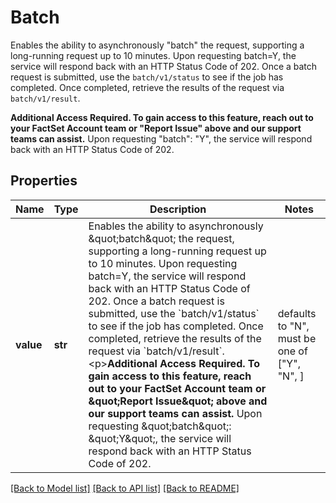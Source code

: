 # Batch

Enables the ability to asynchronously \"batch\" the request, supporting a long-running request up to 10 minutes. Upon requesting batch=Y, the service will respond back with an HTTP Status Code of 202. Once a batch request is submitted, use the `batch/v1/status` to see if the job has completed. Once completed, retrieve the results of the request via `batch/v1/result`. <p>**Additional Access Required. To gain access to this feature, reach out to your FactSet Account team or \"Report Issue\" above and our support teams can assist.** Upon requesting \"batch\": \"Y\", the service will respond back with an HTTP Status Code of 202. 

## Properties
Name | Type | Description | Notes
------------ | ------------- | ------------- | -------------
**value** | **str** | Enables the ability to asynchronously \&quot;batch\&quot; the request, supporting a long-running request up to 10 minutes. Upon requesting batch&#x3D;Y, the service will respond back with an HTTP Status Code of 202. Once a batch request is submitted, use the &#x60;batch/v1/status&#x60; to see if the job has completed. Once completed, retrieve the results of the request via &#x60;batch/v1/result&#x60;. &lt;p&gt;**Additional Access Required. To gain access to this feature, reach out to your FactSet Account team or \&quot;Report Issue\&quot; above and our support teams can assist.** Upon requesting \&quot;batch\&quot;: \&quot;Y\&quot;, the service will respond back with an HTTP Status Code of 202.  | defaults to "N",  must be one of ["Y", "N", ]

[[Back to Model list]](../README.md#documentation-for-models) [[Back to API list]](../README.md#documentation-for-api-endpoints) [[Back to README]](../README.md)


